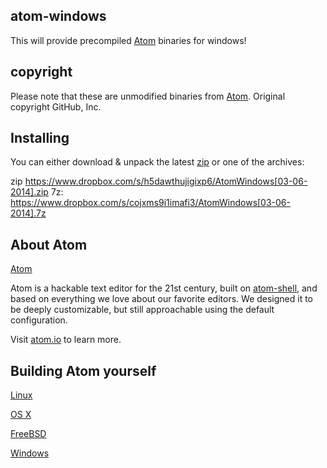 ## atom-windows

This will provide precompiled [Atom](https://github.com/atom/atom/) binaries for windows!


## copyright

Please note that these are unmodified binaries from [Atom](https://github.com/atom/atom/). Original copyright GitHub, Inc.

## Installing
You can either download & unpack the latest  [zip](https://github.com/atom/atom/archive/master.zip) or one of the archives:

zip https://www.dropbox.com/s/h5dawthujigixp6/AtomWindows[03-06-2014].zip
7z: https://www.dropbox.com/s/cojxms9i1imafi3/AtomWindows[03-06-2014].7z

## About Atom
[Atom](https://github.com/atom/atom/)

 Atom is a hackable text editor for the 21st century, built on [atom-shell](http://github.com/atom/atom-shell), and based on everything we love about our favorite editors. We designed it to be deeply customizable, but still approachable using the default configuration.

Visit [atom.io](https://atom.io) to learn more.



## Building Atom yourself


[Linux](docs/build-instructions/linux.md)

[OS X](docs/build-instructions/os-x.md)

[FreeBSD](docs/build-instructions/freebsd.md)

[Windows](docs/build-instructions/windows.md)

